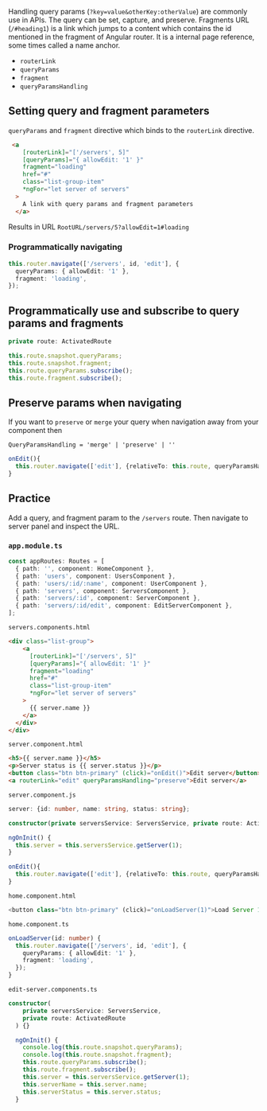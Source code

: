 Handling query params (`?key=value&otherKey:otherValue`) are commonly use in APIs. The query can be set, capture, and preserve. Fragments URL (`/#heading1`) is a link which jumps to a content which contains the id mentioned in the fragment of Angular router. It is a internal page reference, some times called a name anchor.

- `routerLink`
- `queryParams`
- `fragment`
- `queryParamsHandling`

## Setting query and fragment parameters

`queryParams` and `fragment` directive which binds to the `routerLink` directive.

```html
 <a
    [routerLink]="['/servers', 5]"
    [queryParams]="{ allowEdit: '1' }"
    fragment="loading"
    href="#"
    class="list-group-item"
    *ngFor="let server of servers"
  >
    A link with query params and fragment parameters 
  </a>
```

Results in URL `RootURL/servers/5?allowEdit=1#loading`


### Programmatically navigating

```ts
this.router.navigate(['/servers', id, 'edit'], {
  queryParams: { allowEdit: '1' },
  fragment: 'loading',
});
```

## Programmatically use and subscribe to query params and fragments

```ts
private route: ActivatedRoute

this.route.snapshot.queryParams;
this.route.snapshot.fragment;
this.route.queryParams.subscribe();
this.route.fragment.subscribe();
```

## Preserve params when navigating

If you want to `preserve` or `merge` your query when navigation away from your component then

`QueryParamsHandling = 'merge' | 'preserve' | ''`

```ts
onEdit(){
  this.router.navigate(['edit'], {relativeTo: this.route, queryParamsHandling: "preserve"})
}
```

## Practice

Add a query, and fragment param to the `/servers` route. Then navigate to server panel and inspect the URL.

### `app.module.ts`

```ts
const appRoutes: Routes = [
  { path: '', component: HomeComponent },
  { path: 'users', component: UsersComponent },
  { path: 'users/:id/:name', component: UserComponent },
  { path: 'servers', component: ServersComponent },
  { path: 'servers/:id', component: ServerComponent },
  { path: 'servers/:id/edit', component: EditServerComponent },
];
```

`servers.components.html`

```html
<div class="list-group">
    <a
      [routerLink]="['/servers', 5]"
      [queryParams]="{ allowEdit: '1' }"
      fragment="loading"
      href="#"
      class="list-group-item"
      *ngFor="let server of servers"
    >
      {{ server.name }}
    </a>
  </div>
</div>
```

`server.component.html`

```html
<h5>{{ server.name }}</h5>
<p>Server status is {{ server.status }}</p>
<button class="btn btn-primary" (click)="onEdit()">Edit server</button>
<a routerLink="edit" queryParamsHandling="preserve">Edit server</a>
```

`server.component.js`

```ts
server: {id: number, name: string, status: string};

constructor(private serversService: ServersService, private route: ActivatedRoute, private router:Router) { }

ngOnInit() {
  this.server = this.serversService.getServer(1);
}

onEdit(){
  this.router.navigate(['edit'], {relativeTo: this.route, queryParamsHandling: "preserve"})
}
```

`home.component.html`
```ts
<button class="btn btn-primary" (click)="onLoadServer(1)">Load Server 1</button>
```

`home.component.ts`

```ts
onLoadServer(id: number) {
  this.router.navigate(['/servers', id, 'edit'], {
    queryParams: { allowEdit: '1' },
    fragment: 'loading',
  });
}
```

`edit-server.components.ts`
```ts
constructor(
    private serversService: ServersService,
    private route: ActivatedRoute
  ) {}

  ngOnInit() {
    console.log(this.route.snapshot.queryParams);
    console.log(this.route.snapshot.fragment);
    this.route.queryParams.subscribe();
    this.route.fragment.subscribe();
    this.server = this.serversService.getServer(1);
    this.serverName = this.server.name;
    this.serverStatus = this.server.status;
  }
```


